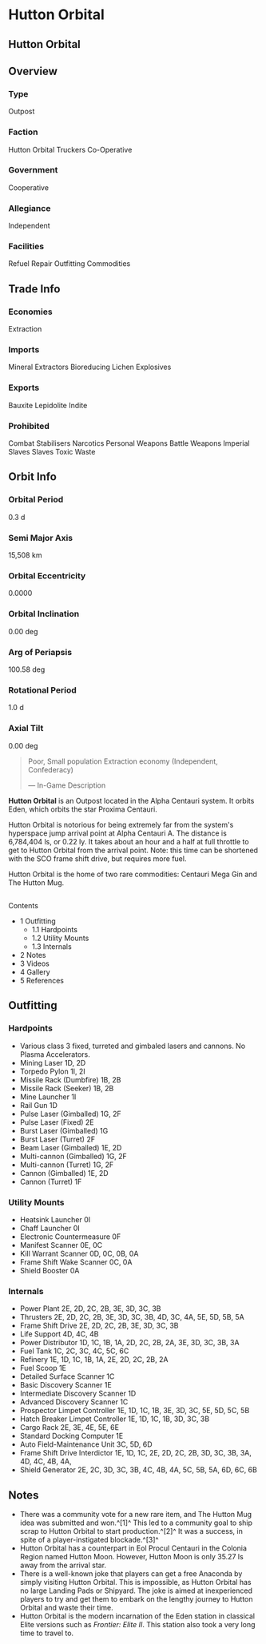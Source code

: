 # Hutton Orbital
## Hutton Orbital

		

## Overview

### Type

Outpost

### Faction

Hutton Orbital Truckers Co-Operative

### Government

Cooperative

### Allegiance

Independent

### Facilities

Refuel
Repair
Outfitting
Commodities

## Trade Info

### Economies

Extraction

### Imports

Mineral Extractors
Bioreducing Lichen
Explosives

### Exports

Bauxite
Lepidolite
Indite

### Prohibited

Combat Stabilisers
Narcotics
Personal Weapons
Battle Weapons
Imperial Slaves
Slaves
Toxic Waste

## Orbit Info

### Orbital Period

0.3 d

### Semi Major Axis

15,508 km

### Orbital Eccentricity

0.0000

### Orbital Inclination

0.00 deg

### Arg of Periapsis

100.58 deg

### Rotational Period

1.0 d

### Axial Tilt

0.00 deg

> 
> 
> Poor, Small population Extraction economy (Independent, Confederacy)
> 
> 
> — In-Game Description
> 

**Hutton Orbital** is an Outpost located in the Alpha Centauri system. It orbits Eden, which orbits the star Proxima Centauri.

Hutton Orbital is notorious for being extremely far from the system's hyperspace jump arrival point at Alpha Centauri A. The distance is 6,784,404 ls, or 0.22 ly. It takes about an hour and a half at full throttle to get to Hutton Orbital from the arrival point. Note: this time can be shortened with the SCO frame shift drive, but requires more fuel.

Hutton Orbital is the home of two rare commodities: Centauri Mega Gin and The Hutton Mug.

## 

Contents

- 1 Outfitting
    - 1.1 Hardpoints
    - 1.2 Utility Mounts
    - 1.3 Internals
- 2 Notes
- 3 Videos
- 4 Gallery
- 5 References

## Outfitting

### Hardpoints

- Various class 3 fixed, turreted and gimbaled lasers and cannons. No Plasma Accelerators.
- Mining Laser 1D, 2D
- Torpedo Pylon 1I, 2I
- Missile Rack (Dumbfire) 1B, 2B
- Missile Rack (Seeker) 1B, 2B
- Mine Launcher 1I
- Rail Gun 1D
- Pulse Laser (Gimballed) 1G, 2F
- Pulse Laser (Fixed) 2E
- Burst Laser (Gimballed) 1G
- Burst Laser (Turret) 2F
- Beam Laser (Gimballed) 1E, 2D
- Multi-cannon (Gimballed) 1G, 2F
- Multi-cannon (Turret) 1G, 2F
- Cannon (Gimballed) 1E, 2D
- Cannon (Turret) 1F

### Utility Mounts

- Heatsink Launcher 0I
- Chaff Launcher 0I
- Electronic Countermeasure 0F
- Manifest Scanner 0E, 0C
- Kill Warrant Scanner 0D, 0C, 0B, 0A
- Frame Shift Wake Scanner 0C, 0A
- Shield Booster 0A

### Internals

- Power Plant 2E, 2D, 2C, 2B, 3E, 3D, 3C, 3B
- Thrusters 2E, 2D, 2C, 2B, 3E, 3D, 3C, 3B, 4D, 3C, 4A, 5E, 5D, 5B, 5A
- Frame Shift Drive 2E, 2D, 2C, 2B, 3E, 3D, 3C, 3B
- Life Support 4D, 4C, 4B
- Power Distributor 1D, 1C, 1B, 1A, 2D, 2C, 2B, 2A, 3E, 3D, 3C, 3B, 3A
- Fuel Tank 1C, 2C, 3C, 4C, 5C, 6C
- Refinery 1E, 1D, 1C, 1B, 1A, 2E, 2D, 2C, 2B, 2A
- Fuel Scoop 1E
- Detailed Surface Scanner 1C
- Basic Discovery Scanner 1E
- Intermediate Discovery Scanner 1D
- Advanced Discovery Scanner 1C
- Prospector Limpet Controller 1E, 1D, 1C, 1B, 3E, 3D, 3C, 5E, 5D, 5C, 5B
- Hatch Breaker Limpet Controller 1E, 1D, 1C, 1B, 3D, 3C, 3B
- Cargo Rack 2E, 3E, 4E, 5E, 6E
- Standard Docking Computer 1E
- Auto Field-Maintenance Unit 3C, 5D, 6D
- Frame Shift Drive Interdictor 1E, 1D, 1C, 2E, 2D, 2C, 2B, 3D, 3C, 3B, 3A, 4D, 4C, 4B, 4A,
- Shield Generator 2E, 2C, 3D, 3C, 3B, 4C, 4B, 4A, 5C, 5B, 5A, 6D, 6C, 6B

## Notes

- There was a community vote for a new rare item, and The Hutton Mug idea was submitted and won.^[1]^ This led to a community goal to ship scrap to Hutton Orbital to start production.^[2]^ It was a success, in spite of a player-instigated blockade.^[3]^
- Hutton Orbital has a counterpart in Eol Procul Centauri in the Colonia Region named Hutton Moon. However, Hutton Moon is only 35.27 ls away from the arrival star.
- There is a well-known joke that players can get a free Anaconda by simply visiting Hutton Orbital. This is impossible, as Hutton Orbital has no large Landing Pads or Shipyard. The joke is aimed at inexperienced players to try and get them to embark on the lengthy journey to Hutton Orbital and waste their time.
- Hutton Orbital is the modern incarnation of the Eden station in classical Elite versions such as *Frontier: Elite II*. This station also took a very long time to travel to.